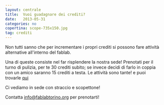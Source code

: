 ```yaml
---
layout: centrale
title:  Vuoi guadagnare dei crediti?
date:   2013-05-31
categories: no
copertina: scope-735x150.jpg
tag: crediti
---
```

Non tutti sanno che per incrementare i propri crediti si possono fare attività alternative all'interno del fablab.

Una di queste consiste nel far risplendere la nostra sede!
Prenotati per il turno di pulizia, per te 30 crediti subito;
se invece decidi di farlo in coppia con un amico saranno 15 crediti a testa.
Le attività sono tante! e puoi trovarle [qui](http://www.fablabtorino.org/bacheca/)

Ci vediamo in sede con straccio e scopettone!

Contatta info@fablabtorino.org per prenotarti!

